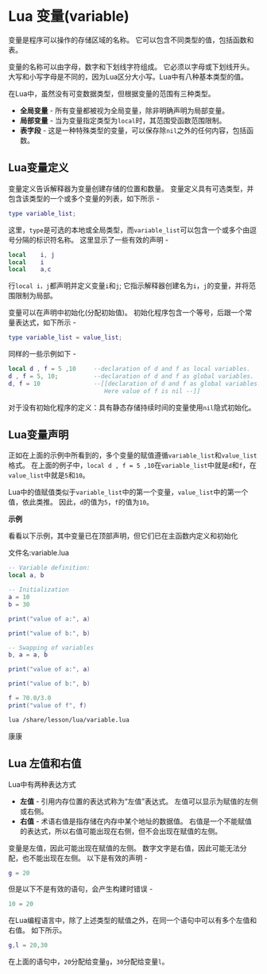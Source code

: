 # Lua 变量(variable)

变量是程序可以操作的存储区域的名称。 它可以包含不同类型的值，包括函数和表。

变量的名称可以由字母，数字和下划线字符组成。 它必须以字母或下划线开头。 大写和小写字母是不同的，因为Lua区分大小写。Lua中有八种基本类型的值。

在Lua中，虽然没有可变数据类型，但根据变量的范围有三种类型。

- **全局变量** - 所有变量都被视为全局变量，除非明确声明为局部变量。
- **局部变量** - 当为变量指定类型为`local`时，其范围受函数范围限制。
- **表字段** - 这是一种特殊类型的变量，可以保存除`nil`之外的任何内容，包括函数。

## Lua变量定义

变量定义告诉解释器为变量创建存储的位置和数量。 变量定义具有可选类型，并包含该类型的一个或多个变量的列表，如下所示 - 

```lua
type variable_list;
```

这里，`type`是可选的本地或全局类型，而`variable_list`可以包含一个或多个由逗号分隔的标识符名称。 这里显示了一些有效的声明 - 

```lua
local    i, j
local    i
local    a,c
```

行`local i，j`都声明并定义变量`i`和`j`; 它指示解释器创建名为`i`，`j`的变量，并将范围限制为局部。

变量可以在声明中初始化(分配初始值)。 初始化程序包含一个等号，后跟一个常量表达式，如下所示 - 

```lua
type variable_list = value_list;
```

同样的一些示例如下 - 

```lua
local d , f = 5 ,10     --declaration of d and f as local variables. 
d , f = 5, 10;          --declaration of d and f as global variables. 
d, f = 10               --[[declaration of d and f as global variables. 
                           Here value of f is nil --]]
```

对于没有初始化程序的定义：具有静态存储持续时间的变量使用`nil`隐式初始化。

## Lua变量声明

正如在上面的示例中所看到的，多个变量的赋值遵循`variable_list`和`value_list`格式。 在上面的例子中，`local d , f = 5 ,10`在`variable_list`中就是`d`和`f`，在`value_list`中就是`5`和`10`。

Lua中的值赋值类似于`variable_list`中的第一个变量，`value_list`中的第一个值，依此类推。 因此，`d`的值为`5`，`f`的值为`10`。

**示例**

看看以下示例，其中变量已在顶部声明，但它们已在主函数内定义和初始化

文件名:variable.lua

```lua
-- Variable definition:
local a, b

-- Initialization
a = 10
b = 30

print("value of a:", a)

print("value of b:", b)

-- Swapping of variables
b, a = a, b

print("value of a:", a)

print("value of b:", b)

f = 70.0/3.0
print("value of f", f)
```

```bash
lua /share/lesson/lua/variable.lua
```

康康

## Lua 左值和右值

Lua中有两种表达方式

- **左值** - 引用内存位置的表达式称为“左值”表达式。 左值可以显示为赋值的左侧或右侧。
- **右值** - 术语右值是指存储在内存中某个地址的数据值。 右值是一个不能赋值的表达式，所以右值可能出现在右侧，但不会出现在赋值的左侧。

变量是左值，因此可能出现在赋值的左侧。 数字文字是右值，因此可能无法分配，也不能出现在左侧。 以下是有效的声明 - 

```lua
g = 20
```

但是以下不是有效的语句，会产生构建时错误 - 

```lua
10 = 20
```

在Lua编程语言中，除了上述类型的赋值之外，在同一个语句中可以有多个左值和右值。 如下所示。

```lua
g,l = 20,30
```

在上面的语句中，`20`分配给变量`g`，`30`分配给变量`l`。